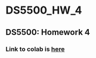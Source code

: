 # DS5500_HW_4
## DS5500: Homework 4

### Link to colab is [here](https://colab.research.google.com/drive/16xUOYN3v3cLrmLUWa0jyhmyQgz53tPYQ)
